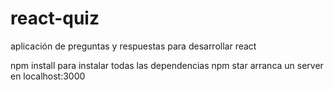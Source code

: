 # react-quiz
aplicación de preguntas y respuestas para desarrollar react

npm install para instalar todas las dependencias
npm star arranca un server en localhost:3000

